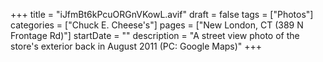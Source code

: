 +++
title = "iJfmBt6kPcuORGnVKowL.avif"
draft = false
tags = ["Photos"]
categories = ["Chuck E. Cheese's"]
pages = ["New London, CT (389 N Frontage Rd)"]
startDate = ""
description = "A street view photo of the store's exterior back in August 2011 (PC: Google Maps)"
+++
